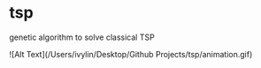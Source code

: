 # tsp
genetic algorithm to solve classical TSP

![Alt Text](/Users/ivylin/Desktop/Github Projects/tsp/animation.gif)
